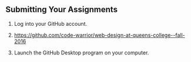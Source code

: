 ## Submitting Your Assignments

1. Log into your GitHub account.

2. https://github.com/code-warrior/web-design-at-queens-college--fall-2016

3. Launch the GitHub Desktop program on your computer.
